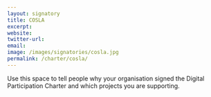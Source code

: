 ```yaml
---
layout: signatory
title: COSLA
excerpt: 
website: 
twitter-url: 
email: 
image: /images/signatories/cosla.jpg
permalink: /charter/cosla/
---
```


Use this space to tell people why your organisation signed the Digital Participation Charter and which projects you are supporting.